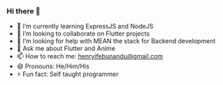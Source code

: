 ### Hi there 👋

<!--
**maykhid/maykhid** is a ✨ _special_ ✨ repository because its `README.md` (this file) appears on your GitHub profile.

Here are some ideas to get you started:

- 🔭 I’m currently working on ...
- 🌱 I’m currently learning ExpressJS and NodeJS
- 👯 I’m looking to collaborate on Flutter projects
- 🤔 I’m looking for help with MEAN the stack for Backend development
- 💬 Ask me about Flutter and Anime
- 📫 How to reach me: henryifebunandu@gmail.com
- 😄 Pronouns: He/Him/His
- ⚡ Fun fact: Self taught programmer
-->
- 🌱 I’m currently learning ExpressJS and NodeJS
- 👯 I’m looking to collaborate on Flutter projects
- 🤔 I’m looking for help with MEAN the stack for Backend development
- 💬 Ask me about Flutter and Anime
- 📫 How to reach me: henryifebunandu@gmail.com
- 😄 Pronouns: He/Him/His
- ⚡ Fun fact: Self taught programmer
